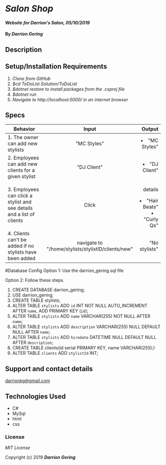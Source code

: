 # _Salon Shop_

#### _Website for Darrion's Salon, 05/10/2019_

#### By _**Darrion Gering**_

## Description


## Setup/Installation Requirements

1. _Clone from GitHub_
2. _$cd ToDoList.Solution/ToDoList_
3. _$dotnet restore to install packages from the .csproj file_
4. _$dotnet run_
5. _Navigate to http://localhost:5000/ in an internet browser_

## Specs

| Behavior | Input | Output |
| ------------- |:-------------:| -----:|
| 1. The owner can add new stylists | "MC Styles" | <li>"MC Styles"</li> |
| 2. Employees can add new clients for a given stylist | "DJ Client" | <li>"DJ Client"</li> |
| 3. Employees can click a stylist and see details and a list of clients | Click | <p>details</p> <li>"Hair Beats"</li> <li>"Curly Qs"</li>
| 4. Clients can't be added if no stylists have been added | navigate to "/home/stylists/stylistID/clients/new" | "No stylists"

#Database Config
Option 1: Use the darrion_gering.sql file

Option 2: Follow these steps.
1. CREATE DATABASE darrion_gering;
2. USE darrion_gering;
3. CREATE TABLE stylists;
4. ALTER TABLE `stylists` ADD `id` INT NOT NULL AUTO_INCREMENT AFTER `name`, ADD PRIMARY KEY (`id`);
5. ALTER TABLE `stylists` ADD `name` VARCHAR(255) NOT NULL AFTER `name`;
6. ALTER TABLE `stylists` ADD `description` VARCHAR(255) NULL DEFAULT NULL AFTER `name`;
7. ALTER TABLE `stylists` ADD `hiredate` DATETIME NULL DEFAULT NULL AFTER `description`;
8. CREATE TABLE clients(id serial PRIMARY KEY, name VARCHAR(255);)
9. ALTER TABLE `clients` ADD `stylistId` INT;

## Support and contact details

darrionkg@gmail.com

## Technologies Used

* C#
* MySql
* html
* css

### License

*MIT License*

Copyright (c) 2019 **_Darrion Gering_**
